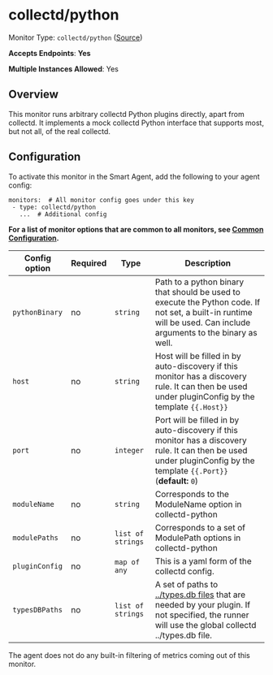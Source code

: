 
<!--- Generated by to-integrations-repo script in Smart Agent repo, DO NOT MODIFY HERE --->
<!--- GENERATED BY gomplate from scripts/docs/templates/monitor-page.md.tmpl --->

# collectd/python

Monitor Type: `collectd/python` ([Source](https://github.com/signalfx/signalfx-agent/tree/master/pkg/monitors/collectd/python))

**Accepts Endpoints**: **Yes**

**Multiple Instances Allowed**: Yes

## Overview

This monitor runs arbitrary collectd Python
plugins directly, apart from collectd.  It implements a mock collectd Python
interface that supports most, but not all, of the real collectd.


## Configuration

To activate this monitor in the Smart Agent, add the following to your
agent config:

```
monitors:  # All monitor config goes under this key
 - type: collectd/python
   ...  # Additional config
```

**For a list of monitor options that are common to all monitors, see [Common
Configuration](../monitor-config.html#common-configuration).**


| Config option | Required | Type | Description |
| --- | --- | --- | --- |
| `pythonBinary` | no | `string` | Path to a python binary that should be used to execute the Python code. If not set, a built-in runtime will be used.  Can include arguments to the binary as well. |
| `host` | no | `string` | Host will be filled in by auto-discovery if this monitor has a discovery rule.  It can then be used under pluginConfig by the template `{{.Host}}` |
| `port` | no | `integer` | Port will be filled in by auto-discovery if this monitor has a discovery rule.  It can then be used under pluginConfig by the template `{{.Port}}` (**default:** `0`) |
| `moduleName` | no | `string` | Corresponds to the ModuleName option in collectd-python |
| `modulePaths` | no | `list of strings` | Corresponds to a set of ModulePath options in collectd-python |
| `pluginConfig` | no | `map of any` | This is a yaml form of the collectd config. |
| `typesDBPaths` | no | `list of strings` | A set of paths to [../types.db files](https://collectd.org/documentation/manpages/types.db.5.shtml) that are needed by your plugin.  If not specified, the runner will use the global collectd ../types.db file. |



The agent does not do any built-in filtering of metrics coming out of this
monitor.


